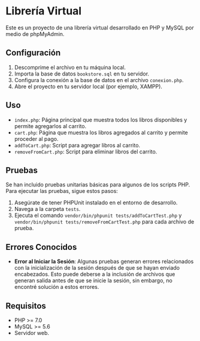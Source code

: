 # Librería Virtual

Este es un proyecto de una librería virtual desarrollado en PHP y MySQL por medio de phpMyAdmin.

## Configuración

1. Descomprime el archivo en tu máquina local.
2. Importa la base de datos `bookstore.sql` en tu servidor.
3. Configura la conexión a la base de datos en el archivo `conexion.php`.
4. Abre el proyecto en tu servidor local (por ejemplo, XAMPP).

## Uso

- `index.php`: Página principal que muestra todos los libros disponibles y permite agregarlos al carrito.
- `cart.php`: Página que muestra los libros agregados al carrito y permite proceder al pago.
- `addToCart.php`: Script para agregar libros al carrito.
- `removeFromCart.php`: Script para eliminar libros del carrito.

## Pruebas

Se han incluido pruebas unitarias básicas para algunos de los scripts PHP. Para ejecutar las pruebas, sigue estos pasos:

1. Asegúrate de tener PHPUnit instalado en el entorno de desarrollo.
2. Navega a la carpeta `tests`.
3. Ejecuta el comando `vendor/bin/phpunit tests/addToCartTest.php` y `vendor/bin/phpunit tests/removeFromCartTest.php` para cada archivo de prueba.

## Errores Conocidos

- **Error al Iniciar la Sesión**: Algunas pruebas generan errores relacionados con la inicialización de la sesión después de que se hayan enviado encabezados. Esto puede deberse a la inclusión de archivos que generan salida antes de que se inicie la sesión, sin embargo, no encontré solución a estos errores. 

## Requisitos

- PHP >= 7.0
- MySQL >= 5.6
- Servidor web.

